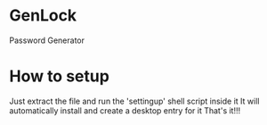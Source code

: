 # GenLock
Password Generator

# How to setup
Just extract the file and run the 'settingup' shell script inside it
It will automatically install and create a desktop entry for it
That's it!!!
